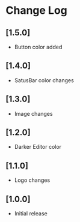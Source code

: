 # Change Log

## [1.5.0]

- Button color added

## [1.4.0]

- SatusBar color changes

## [1.3.0]

- Image changes

## [1.2.0]

- Darker Editor color

## [1.1.0]

- Logo changes

## [1.0.0]

- Initial release

